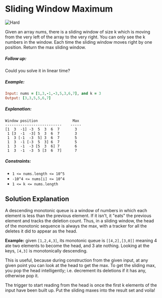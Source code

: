 # Sliding Window Maximum

![Hard](https://img.shields.io/badge/Difficulty-Hard-red)

Given an array nums, there is a sliding window of size k which is moving from the very left of the array to the very right. You can only see the k numbers in the window. Each time the sliding window moves right by one position. Return the max sliding window.

##### Follow up:
Could you solve it in linear time?

##### Example:

```Ruby
Input: nums = [1,3,-1,-3,5,3,6,7], and k = 3
Output: [3,3,5,5,6,7] 
```

##### Explanation:

```
Window position                Max
--------------------------    -----
[1  3  -1] -3  5  3  6  7       3
 1 [3  -1  -3] 5  3  6  7       3
 1  3 [-1  -3  5] 3  6  7       5
 1  3  -1 [-3  5  3] 6  7       5
 1  3  -1  -3 [5  3  6] 7       6
 1  3  -1  -3  5 [3  6  7]      7
 ```
 
##### Constraints:

* `1 <= nums.length <= 10^5`
* `-10^4 <= nums[i] <= 10^4`
* `1 <= k <= nums.length`

## Solution Explanation
A descending monotonic queue is a window of numbers in which each element is less than the previous element. If it isn't, it "eats" the previous element and tracks the deletion count. Thus, in a sliding window, the head of the monotonic sequence is always the max, with a tracker for all the deletes it did to appear as the head.

**Example:** given `[1,2,4,3]`, its monotonic queue is `[[4,2],[3,0]]` meaning 4 ate two elements to become the head, and 3 ate nothing. Looking at the keys, `[4,3]` is monotonically descending.

This is useful, because during construction from the given input, at any given point you can look at the head to get the max. To get the sliding max, you pop the head intelligently; i.e. decrement its deletions if it has any, otherwise pop it.

The trigger to start reading from the head is once the first k elements of the input have been built up. Put the sliding maxes into the result set and voila!